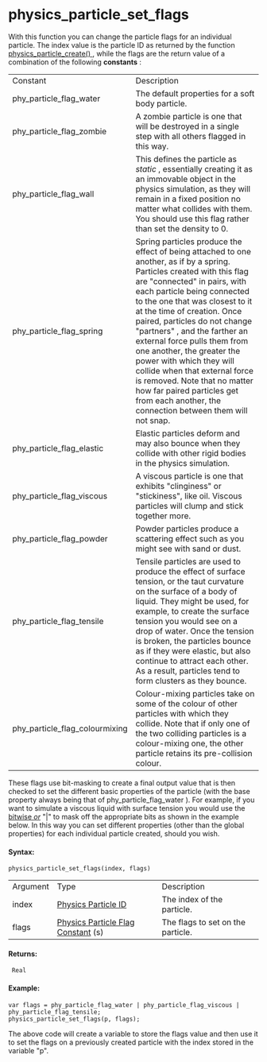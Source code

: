 # physics_particle_set_flags

With this function you can change the particle flags for an individual
particle. The index value is the particle ID as returned by the function
[ physics_particle_create() ](physics_particle_create) , while the
flags are the return value of a combination of the following
**constants** :

|                                  |                                                                                                                                                                                                                                                                                                                                                                                                                                                                                                                                                                           |
|----------------------------------|---------------------------------------------------------------------------------------------------------------------------------------------------------------------------------------------------------------------------------------------------------------------------------------------------------------------------------------------------------------------------------------------------------------------------------------------------------------------------------------------------------------------------------------------------------------------------|
| Constant                         | Description                                                                                                                                                                                                                                                                                                                                                                                                                                                                                                                                                               |
|  phy_particle_flag_water         | The default properties for a soft body particle.                                                                                                                                                                                                                                                                                                                                                                                                                                                                                                                          |
|  phy_particle_flag_zombie        | A zombie particle is one that will be destroyed in a single step with all others flagged in this way.                                                                                                                                                                                                                                                                                                                                                                                                                                                                     |
|  phy_particle_flag_wall          | This defines the particle as *static* , essentially creating it as an immovable object in the physics simulation, as they will remain in a fixed position no matter what collides with them. You should use this flag rather than set the density to 0.                                                                                                                                                                                                                                                                                                                   |
|  phy_particle_flag_spring        | Spring particles produce the effect of being attached to one another, as if by a spring. Particles created with this flag are "connected" in pairs, with each particle being connected to the one that was closest to it at the time of creation. Once paired, particles do not change "partners" , and the farther an external force pulls them from one another, the greater the power with which they will collide when that external force is removed. Note that no matter how far paired particles get from each another, the connection between them will not snap. |
|  phy_particle_flag_elastic       | Elastic particles deform and may also bounce when they collide with other rigid bodies in the physics simulation.                                                                                                                                                                                                                                                                                                                                                                                                                                                         |
|  phy_particle_flag_viscous       | A viscous particle is one that exhibits "clinginess" or "stickiness", like oil. Viscous particles will clump and stick together more.                                                                                                                                                                                                                                                                                                                                                                                                                                     |
|  phy_particle_flag_powder        | Powder particles produce a scattering effect such as you might see with sand or dust.                                                                                                                                                                                                                                                                                                                                                                                                                                                                                     |
|  phy_particle_flag_tensile       | Tensile particles are used to produce the effect of surface tension, or the taut curvature on the surface of a body of liquid. They might be used, for example, to create the surface tension you would see on a drop of water. Once the tension is broken, the particles bounce as if they were elastic, but also continue to attract each other. As a result, particles tend to form clusters as they bounce.                                                                                                                                                           |
|  phy_particle_flag_colourmixing  | Colour-mixing particles take on some of the colour of other particles with which they collide. Note that if only one of the two colliding particles is a colour-mixing one, the other particle retains its pre-collision colour.                                                                                                                                                                                                                                                                                                                                          |

These flags use bit-masking to create a final output value that is then
checked to set the different basic properties of the particle (with the
base property always being that of phy_particle_flag_water ). For
example, if you want to simulate a viscous liquid with surface tension
you would use the [bitwise
*or*](../../../../Additional_Information/Bitwise_Operators) "\|" to
mask off the appropriate bits as shown in the example below. In this way
you can set different properties (other than the global properties) for
each individual particle created, should you wish.

#### Syntax:

``` gml
physics_particle_set_flags(index, flags)
```

|          |                                                                                                                                                 |                                   |
|----------|-------------------------------------------------------------------------------------------------------------------------------------------------|-----------------------------------|
| Argument | Type                                                                                                                                            | Description                       |
| index    |  [Physics Particle ID](../../../../../GameMaker_Language/GML_Reference/Physics/Soft_Body_Particles/physics_particle_create)                 | The index of the particle.        |
| flags    |  [Physics Particle Flag Constant](../../../../../GameMaker_Language/GML_Reference/Physics/Soft_Body_Particles/physics_particle_create) (s)  | The flags to set on the particle. |

#### Returns:

``` gml
 Real
```

#### Example:

``` gml
var flags = phy_particle_flag_water | phy_particle_flag_viscous | phy_particle_flag_tensile;
physics_particle_set_flags(p, flags);
```

The above code will create a variable to store the flags value and then
use it to set the flags on a previously created particle with the index
stored in the variable "p".

